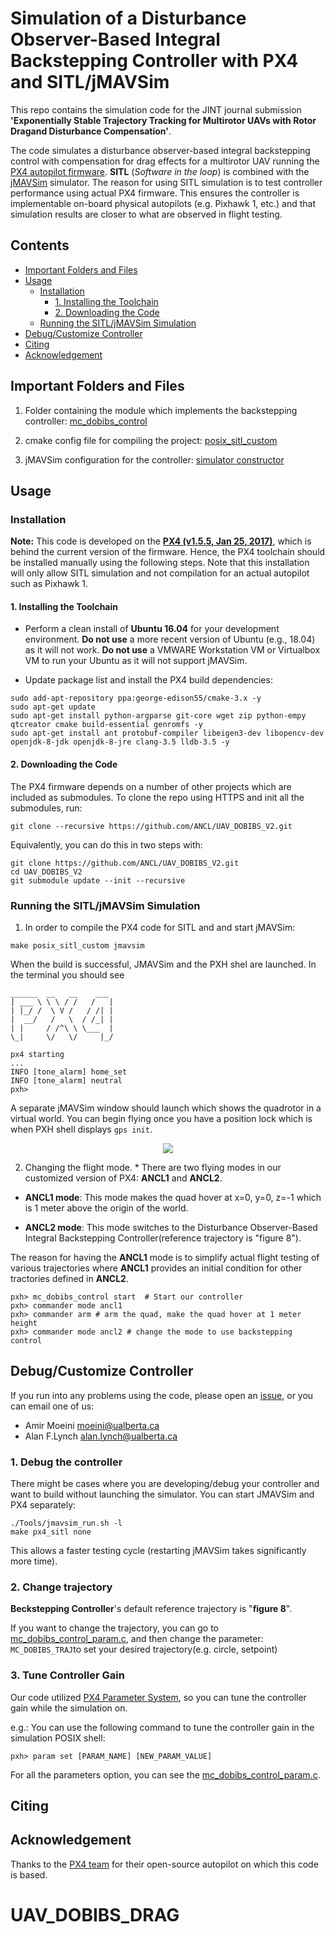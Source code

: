 # Simulation of a Disturbance Observer-Based Integral Backstepping Controller with PX4 and SITL/jMAVSim


This repo contains the simulation code for the JINT journal submission **'Exponentially Stable Trajectory Tracking for Multirotor UAVs with Rotor Dragand Disturbance Compensation'**. 

The code simulates a disturbance observer-based integral backstepping control with compensation for drag effects for a multirotor UAV running the [PX4 autopilot firmware](https://px4.io/). **SITL** (*Software in the loop*) is combined with the [jMAVSim](https://github.com/PX4/jMAVSim) simulator. The reason for using SITL simulation is to test controller performance using actual PX4 firmware. This ensures the controller is implementable on-board physical autopilots (e.g. Pixhawk 1, etc.) and that simulation results are closer to what are observed in flight testing. 

## Contents

* [Important Folders and Files](#important-folders-and-files)
* [Usage](#usage)
  + [Installation](#installation)
    - [1. Installing the Toolchain](#1-installing-the-toolchain)
    - [2. Downloading the Code](#2-downloading-the-code)
  + [Running the SITL/jMAVSim Simulation](#running-the-sitljmavsim-simulation)
* [Debug/Customize Controller](#debugcustomize-controller)
* [Citing](#citing)
* [Acknowledgement](#acknowledgement)

## Important Folders and Files

1. Folder containing the module which implements the backstepping controller: [mc_dobibs_control](./src/modules/mc_dobibs_control)

2. cmake config file for compiling the project: [posix_sitl_custom](./cmake/configs/posix.sitl_custom.cmake)

3. jMAVSim configuration for the controller: [simulator constructor](./Tools/jmavsim/src/me/drton/jmavsim/Simulator.java#L430)

## Usage

### Installation

**Note:** This code is developed on the **[PX4 (v1.5.5, Jan 25, 2017)](https://github.com/PX4/Firmware/releases/tag/v1.5.5)**, which is behind the current version of the firmware. Hence, the PX4 toolchain should be installed manually using the following steps. Note that this installation will only allow SITL simulation and not compilation for an actual autopilot such as Pixhawk 1. 

#### 1. Installing the Toolchain

* Perform a clean install of **Ubuntu 16.04** for your development environment. **Do not use** a more recent version of Ubuntu (e.g., 18.04) as it will not work. **Do not use** a VMWARE Workstation VM or Virtualbox VM to run your Ubuntu as it will not support jMAVSim.

* Update package list and install the PX4 build dependencies:

```
sudo add-apt-repository ppa:george-edison55/cmake-3.x -y
sudo apt-get update
sudo apt-get install python-argparse git-core wget zip python-empy qtcreator cmake build-essential genromfs -y
sudo apt-get install ant protobuf-compiler libeigen3-dev libopencv-dev openjdk-8-jdk openjdk-8-jre clang-3.5 lldb-3.5 -y
```

#### 2. Downloading the Code

The PX4 firmware depends on a number of other projects which are included as submodules. To clone the repo using HTTPS and init all the submodules, run:

```git clone --recursive https://github.com/ANCL/UAV_DOBIBS_V2.git```

Equivalently, you can do this in two steps with:

```
git clone https://github.com/ANCL/UAV_DOBIBS_V2.git
cd UAV_DOBIBS_V2
git submodule update --init --recursive
```

### Running the SITL/jMAVSim Simulation

1. In order to compile the PX4 code for SITL and and start jMAVSim:

```make posix_sitl_custom jmavsim```

When the build is successful, JMAVSim and the PXH shel are launched. In the terminal you should see

```
______  __   __    ___ 
| ___ \ \ \ / /   /   |
| |_/ /  \ V /   / /| |
|  __/   /   \  / /_| |
| |     / /^\ \ \___  |
\_|     \/   \/     |_/

px4 starting
...
INFO [tone_alarm] home_set
INFO [tone_alarm] neutral
pxh>

```

A separate jMAVSim window should launch which shows the quadrotor in a virtual world. You can begin flying once you have a position lock which is when PXH shell displays `gps init`.

<div align=center><img src="./Doc/jmavsim.jpg"/></div>

2. Changing the flight mode. * There are two flying modes in our customized version of PX4: **ANCL1** and **ANCL2**.

* **ANCL1 mode**: This mode makes the quad hover at x=0, y=0, z=-1 which is 1 meter above the origin of the world.

* **ANCL2 mode**: This mode switches to the Disturbance Observer-Based Integral Backstepping Controller(reference trajectory is "figure 8").

The reason for having the **ANCL1** mode is to simplify actual flight testing of various trajectories where **ANCL1** provides an initial condition for other tractories defined in **ANCL2**.

```
pxh> mc_dobibs_control start  # Start our controller
pxh> commander mode ancl1
pxh> commander arm # arm the quad, make the quad hover at 1 meter height
pxh> commander mode ancl2 # change the mode to use backstepping control
```

## Debug/Customize Controller

If you run into any problems using the code, please open an [issue](https://help.github.com/en/github/managing-your-work-on-github/creating-an-issue), or you can email one of us:

* Amir Moeini <moeini@ualberta.ca>
* Alan F.Lynch <alan.lynch@ualberta.ca>

### 1. Debug the controller

There might be cases where you are developing/debug your controller and want to build without launching the simulator. You can start JMAVSim and PX4 separately:

```
./Tools/jmavsim_run.sh -l
make px4_sitl none
```

This allows a faster testing cycle (restarting jMAVSim takes significantly more time).

### 2. Change trajectory

**Beckstepping Controller**'s default reference trajectory is "**figure 8**". 

If you want to change the trajectory, you can go to [mc_dobibs_control_param.c](./src/modules/mc_dobibs_control/mc_dobibs_control_params.c#52), and then change the parameter: ```MC_DOBIBS_TRAJ```to set your desired trajectory(e.g. circle, setpoint)

### 3. Tune Controller Gain

Our code utilized [PX4 Parameter System](https://dev.px4.io/v1.9.0/en/advanced/parameters_and_configurations.html), so you can tune the controller gain while the simulation on.

e.g.: You can use the following command to tune the controller gain in the simulation POSIX shell:

```
pxh> param set [PARAM_NAME] [NEW_PARAM_VALUE]
```

For all the parameters option, you can see the [mc_dobibs_control_param.c](./src/modules/mc_dobibs_control/mc_dobibs_control_params.c).

## Citing

## Acknowledgement
Thanks to the [PX4 team](https://px4.io/) for their open-source autopilot on which this code is based.
# UAV_DOBIBS_DRAG
